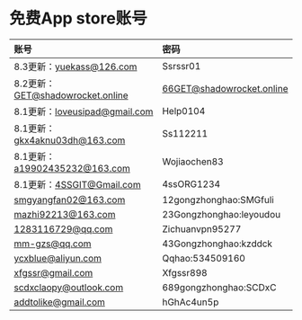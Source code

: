 # 免费App store账号

| 账号 | 密码 |
| :--- | :--- |
| 8.3更新：yuekass@126.com | Ssrssr01 |
| 8.2更新：GET@shadowrocket.online | 66GET@shadowrocket.online |
| 8.1更新：loveusipad@gmail.com | Help0104 |
| 8.1更新：gkx4aknu03dh@163.com | Ss112211 |
| 8.1更新：a19902435232@163.com | Wojiaochen83 |
| 8.1更新：4SSGIT@Gmail.com | 4ssORG1234 |
| smgyangfan02@163.com | 12gongzhonghao:SMGfuli |
| mazhi92213@163.com | 23Gongzhonghao:leyoudou |
| 1283116729@qq.com | Zichuanvpn95277 |
| mm-gzs@qq.com | 43Gongzhonghao:kzddck |
| ycxblue@aliyun.com | Qqhao:534509160 |
| xfgssr@gmail.com | Xfgssr898 |
| scdxclaopy@outlook.com | 689gongzhonghao:SCDxC |
| addtolike@gmail.com | hGhAc4un5p |

